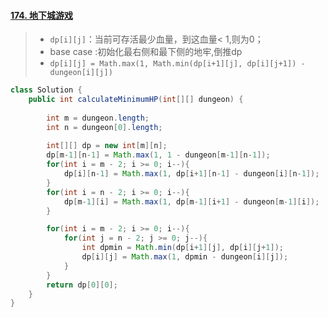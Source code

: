 #### [174. 地下城游戏](https://leetcode-cn.com/problems/dungeon-game/)

> - `dp[i][j]`：当前可存活最少血量，到这血量< 1,则为0；
> - base case :初始化最右侧和最下侧的地牢,倒推dp
> - `dp[i][j] = Math.max(1, Math.min(dp[i+1][j], dp[i][j+1]) - dungeon[i][j])`

```java
class Solution {
    public int calculateMinimumHP(int[][] dungeon) {
        
        int m = dungeon.length;
        int n = dungeon[0].length;
        
        int[][] dp = new int[m][n];
        dp[m-1][n-1] = Math.max(1, 1 - dungeon[m-1][n-1]);
        for(int i = m - 2; i >= 0; i--){
            dp[i][n-1] = Math.max(1, dp[i+1][n-1] - dungeon[i][n-1]);
        }
        for(int i = n - 2; i >= 0; i--){
            dp[m-1][i] = Math.max(1, dp[m-1][i+1] - dungeon[m-1][i]);
        }

        for(int i = m - 2; i >= 0; i--){
            for(int j = n - 2; j >= 0; j--){
                int dpmin = Math.min(dp[i+1][j], dp[i][j+1]);
                dp[i][j] = Math.max(1, dpmin - dungeon[i][j]);
            }
        }
        return dp[0][0];
    }
}
```

